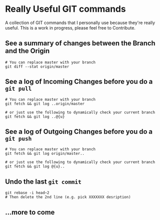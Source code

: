 # Really Useful GIT commands
A collection of GIT commands that I personally use because they're really useful. This is a work in progress, please feel free to Contribute.


## See a summary of changes between the Branch and the Origin
```
# You can replace master with your branch
git diff --stat origin/master
```

## See a log of Incoming Changes before you do a `git pull`
```
# You can replace master with your branch
git fetch && git log ..origin/master
```
```
# or just use the following to dynamically check your current branch
git fetch && git log ..@{u}
```

## See a log of Outgoing Changes before you do a `git push`
```
# You can replace master with your branch
git fetch && git log origin/master..
```
```
# or just use the following to dynamically check your current branch
git fetch && git log @{u}..
```

## Undo the last `git commit`
```
git rebase -i head~2
# Then delete the 2nd line (e.g. pick XXXXXXX desription)
```

## ...more to come
